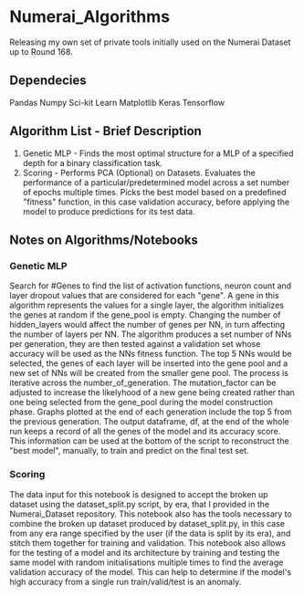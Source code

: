 # Numerai_Algorithms
Releasing my own set of private tools initially used on the Numerai Dataset up to Round 168.

## Dependecies
Pandas
Numpy
Sci-kit Learn
Matplotlib
Keras
Tensorflow

## Algorithm List - Brief Description
1) Genetic MLP - Finds the most optimal structure for a MLP of a specified depth for a binary classification task. 
2) Scoring - Performs PCA (Optional) on Datasets. Evaluates the performance of a particular/predetermined model across a set number of epochs multiple times. Picks the best model based on a predefined "fitness" function, in this case validation accuracy, before applying the model to produce predictions for its test data.

## Notes on Algorithms/Notebooks
### Genetic MLP
Search for #Genes to find the list of activation functions, neuron count and layer dropout values that are considered for each "gene". A gene in this algorithm represents the values for a single layer, the algorithm initializes the genes at random if the gene_pool is empty. Changing the number of hidden_layers would affect the number of genes per NN, in turn affecting the number of layers per NN. 
The algorithm produces a set number of NNs per generation, they are then tested against a validation set whose accuracy will be used as the NNs fitness function. The top 5 NNs would be selected, the genes of each layer will be inserted into the gene pool and a new set of NNs will be created from the smaller gene pool. The process is iterative across the number_of_generation.
The mutation_factor can be adjusted to increase the likelyhood of a new gene being created rather than one being selected from the gene_pool during the model construction phase.
Graphs plotted at the end of each generation include the top 5 from the previous generation. The output dataframe, df, at the end of the whole run keeps a record of all the genes of the model and its accuracy score. This information can be used at the bottom of the script to reconstruct the "best model", manually, to train and predict on the final test set.

### Scoring
The data input for this notebook is designed to accept the broken up dataset using the dataset_split.py script, by era, that I provided in the Numerai_Dataset repository. This notebook also has the tools necessary to combine the broken up dataset produced by dataset_split.py, in this case from any era range specified by the user (if the data is split by its era), and stitch them together for training and validation. This notebook also allows for the testing of a model and its architecture by training and testing the same model with random initialisations multiple times to find the average validation accuracy of the model. This can help to determine if the model's high accuracy from a single run train/valid/test is an anomaly.
